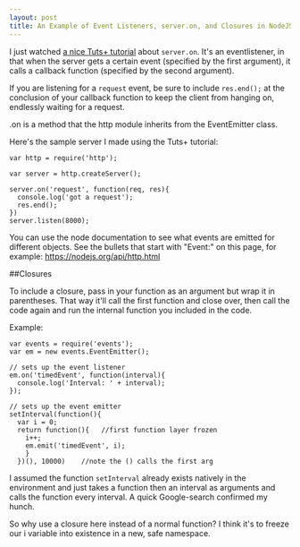 ```yaml
---
layout: post
title: An Example of Event Listeners, server.on, and Closures in NodeJS
---
```

I just watched [a nice Tuts+ tutorial](https://www.youtube.com/watch?v=CoyIBRD6p5U) about `server.on`. It's an eventlistener, in that when the server gets a certain event (specified by the first argument), it calls a callback function (specified by the second argument).

If you are listening for a `request` event, be sure to include `res.end();` at the conclusion of your callback function to keep the client from hanging on, endlessly waiting for a request.

.on is a method that the http module inherits from the EventEmitter class.

Here's the sample server I made using the Tuts+ tutorial:

```
var http = require('http');

var server = http.createServer();

server.on('request', function(req, res){
  console.log('got a request');
  res.end();
})
server.listen(8000);
```

You can use the node documentation to see what events are emitted for different objects. See the bullets that start with "Event:" on this page, for example: <a href="https://nodejs.org/api/http.html" target="_blank">https://nodejs.org/api/http.html</a>

##Closures

To include a closure, pass in your function as an argument but wrap it in parentheses. That way it'll call the first function and close over, then call the code again and run the internal function you included in the code.

Example:

```
var events = require('events');
var em = new events.EventEmitter();

// sets up the event listener
em.on('timedEvent', function(interval){
  console.log('Interval: ' + interval);
});

// sets up the event emitter
setInterval(function(){
  var i = 0;
  return function(){   //first function layer frozen
    i++;
    em.emit('timedEvent', i);
    }
  })(), 10000)    //note the () calls the first arg

```

I assumed the function `setInterval` already exists natively in the environment and just takes a function then an interval as arguments and calls the function every interval. A quick Google-search confirmed my hunch.

So why use a closure here instead of a normal function? I think it's to freeze our i variable into existence in a new, safe namespace.